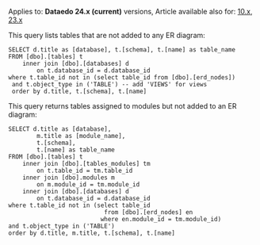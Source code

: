 Applies to: **Dataedo 24.x (current)** versions, Article available also for: [10.x](https://dataedo.com/docs-10/list-tables-that-do-not-appear-in-any-er-diagram), [23.x](https://dataedo.com/docs-23/list-tables-that-do-not-appear-in-any-er-diagram)

This query lists tables that are not added to any ER diagram:

```
SELECT d.title as [database], t.[schema], t.[name] as table_name
FROM [dbo].[tables] t
    inner join [dbo].[databases] d
        on t.database_id = d.database_id
where t.table_id not in (select table_id from [dbo].[erd_nodes])
 and t.object_type in ('TABLE') -- add 'VIEWS' for views
 order by d.title, t.[schema], t.[name]
```

This query returns tables assigned to modules but not added to an ER diagram:

```
SELECT d.title as [database], 
        m.title as [module_name], 
        t.[schema], 
        t.[name] as table_name
FROM [dbo].[tables] t
    inner join [dbo].[tables_modules] tm
        on t.table_id = tm.table_id
    inner join [dbo].modules m
        on m.module_id = tm.module_id
    inner join [dbo].[databases] d
        on t.database_id = d.database_id
where t.table_id not in (select table_id 
                           from [dbo].[erd_nodes] en 
                          where en.module_id = tm.module_id)
and t.object_type in ('TABLE')
order by d.title, m.title, t.[schema], t.[name]
```